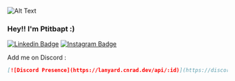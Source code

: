 ![Alt Text](https://media.giphy.com/media/pWLSXjkAv1c1gwCB4E/giphy.gif)
### Hey!! I'm Ptitbapt :) 

[![Linkedin Badge](https://img.shields.io/badge/-LinkedIn-0e76a8?style=flat-square&logo=Linkedin&logoColor=white)](https://www.linkedin.com/in/baptiste-dumoulin-developpeur-informatique-076008218/)
[![Instagram Badge](https://img.shields.io/badge/-Instagram-e4405f?style=flat-square&logo=Instagram&logoColor=white)](https://www.instagram.com/ptibapt/)

Add me on Discord :

```md
[![Discord Presence](https://lanyard.cnrad.dev/api/:id)](https://discord.com/users/223051875354804224)
```